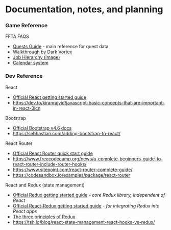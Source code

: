 # Documentation, notes, and planning


### Game Reference

FFTA FAQS
* [Quests Guide](https://gamefaqs.gamespot.com/gba/560436-final-fantasy-tactics-advance/faqs/27277) - main reference for quest data
* [Walkthrough by Dark Vortex](https://gamefaqs.gamespot.com/gba/560436-final-fantasy-tactics-advance/faqs/33671)
* [Job Hierarchy (image)](https://gamefaqs.gamespot.com/gba/560436-final-fantasy-tactics-advance/map/1000-job-hierarchy)
* [Calendar system](https://finalfantasy.fandom.com/wiki/Calendar_system#Final_Fantasy_Tactics_Advance)


### Dev Reference

React
* [Official React getting started guide](https://reactjs.org/docs/getting-started.html)
* https://dev.to/kiranrajvjd/javascript-basic-concepts-that-are-important-in-react-3icn

Bootstrap
* [Official Bootstrap v4.6 docs](https://getbootstrap.com/docs/4.6/getting-started/introduction/)
* https://sebhastian.com/adding-bootstrap-to-react/

React Router
* [Official React Router quick start guide](https://reactrouter.com/web/guides/quick-start)
* https://www.freecodecamp.org/news/a-complete-beginners-guide-to-react-router-include-router-hooks/
* https://www.sitepoint.com/react-router-complete-guide/
* https://codesandbox.io/examples/package/react-router

React and Redux (state management)
* [Official Redux getting started guide](https://redux.js.org/introduction/getting-started) - _core Redux library, independent of React_
* [Official React-Redux getting started guide](https://react-redux.js.org/introduction/getting-started) - _for integrating Redux into React apps_
* [The three principles of Redux](https://redux.js.org/understanding/thinking-in-redux/three-principles)
* https://tsh.io/blog/react-state-management-react-hooks-vs-redux/

